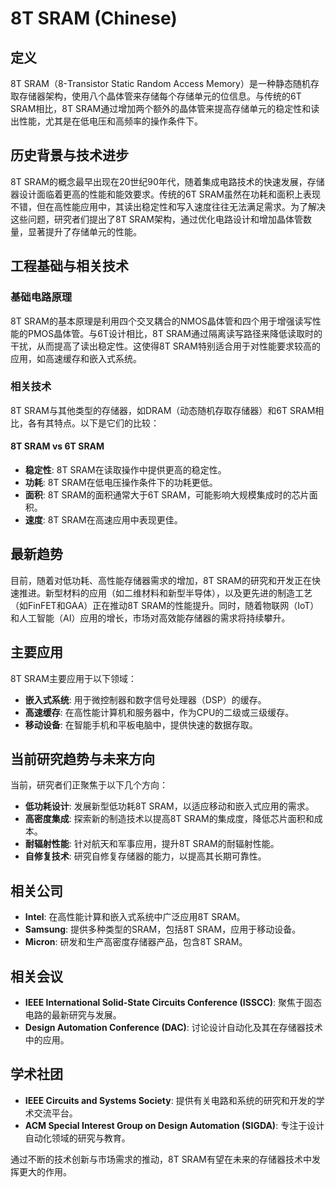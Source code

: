 # 8T SRAM (Chinese)

## 定义

8T SRAM（8-Transistor Static Random Access Memory）是一种静态随机存取存储器架构，使用八个晶体管来存储每个存储单元的位信息。与传统的6T SRAM相比，8T SRAM通过增加两个额外的晶体管来提高存储单元的稳定性和读出性能，尤其是在低电压和高频率的操作条件下。

## 历史背景与技术进步

8T SRAM的概念最早出现在20世纪90年代，随着集成电路技术的快速发展，存储器设计面临着更高的性能和能效要求。传统的6T SRAM虽然在功耗和面积上表现不错，但在高性能应用中，其读出稳定性和写入速度往往无法满足需求。为了解决这些问题，研究者们提出了8T SRAM架构，通过优化电路设计和增加晶体管数量，显著提升了存储单元的性能。

## 工程基础与相关技术

### 基础电路原理

8T SRAM的基本原理是利用四个交叉耦合的NMOS晶体管和四个用于增强读写性能的PMOS晶体管。与6T设计相比，8T SRAM通过隔离读写路径来降低读取时的干扰，从而提高了读出稳定性。这使得8T SRAM特别适合用于对性能要求较高的应用，如高速缓存和嵌入式系统。

### 相关技术

8T SRAM与其他类型的存储器，如DRAM（动态随机存取存储器）和6T SRAM相比，各有其特点。以下是它们的比较：

#### 8T SRAM vs 6T SRAM

- **稳定性**: 8T SRAM在读取操作中提供更高的稳定性。
- **功耗**: 8T SRAM在低电压操作条件下的功耗更低。
- **面积**: 8T SRAM的面积通常大于6T SRAM，可能影响大规模集成时的芯片面积。
- **速度**: 8T SRAM在高速应用中表现更佳。

## 最新趋势

目前，随着对低功耗、高性能存储器需求的增加，8T SRAM的研究和开发正在快速推进。新型材料的应用（如二维材料和新型半导体），以及更先进的制造工艺（如FinFET和GAA）正在推动8T SRAM的性能提升。同时，随着物联网（IoT）和人工智能（AI）应用的增长，市场对高效能存储器的需求将持续攀升。

## 主要应用

8T SRAM主要应用于以下领域：

- **嵌入式系统**: 用于微控制器和数字信号处理器（DSP）的缓存。
- **高速缓存**: 在高性能计算机和服务器中，作为CPU的二级或三级缓存。
- **移动设备**: 在智能手机和平板电脑中，提供快速的数据存取。

## 当前研究趋势与未来方向

当前，研究者们正聚焦于以下几个方向：

- **低功耗设计**: 发展新型低功耗8T SRAM，以适应移动和嵌入式应用的需求。
- **高密度集成**: 探索新的制造技术以提高8T SRAM的集成度，降低芯片面积和成本。
- **耐辐射性能**: 针对航天和军事应用，提升8T SRAM的耐辐射性能。
- **自修复技术**: 研究自修复存储器的能力，以提高其长期可靠性。

## 相关公司

- **Intel**: 在高性能计算和嵌入式系统中广泛应用8T SRAM。
- **Samsung**: 提供多种类型的SRAM，包括8T SRAM，应用于移动设备。
- **Micron**: 研发和生产高密度存储器产品，包含8T SRAM。

## 相关会议

- **IEEE International Solid-State Circuits Conference (ISSCC)**: 聚焦于固态电路的最新研究与发展。
- **Design Automation Conference (DAC)**: 讨论设计自动化及其在存储器技术中的应用。

## 学术社团

- **IEEE Circuits and Systems Society**: 提供有关电路和系统的研究和开发的学术交流平台。
- **ACM Special Interest Group on Design Automation (SIGDA)**: 专注于设计自动化领域的研究与教育。

通过不断的技术创新与市场需求的推动，8T SRAM有望在未来的存储器技术中发挥更大的作用。